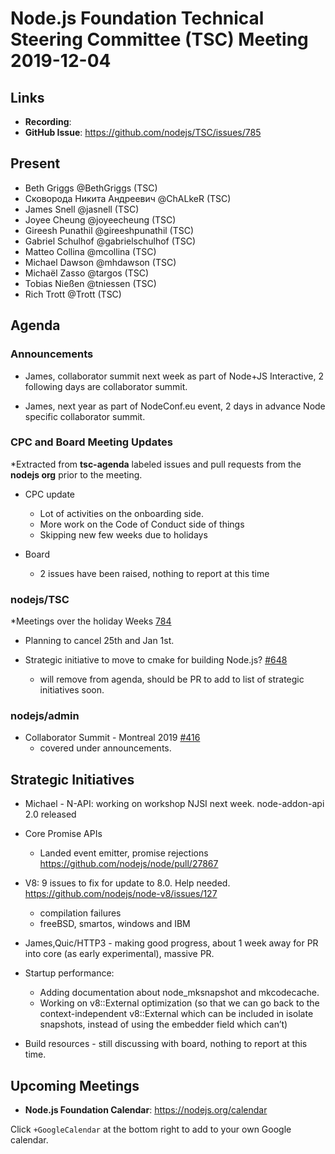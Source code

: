 ﻿# Node.js Foundation Technical Steering Committee (TSC) Meeting 2019-12-04

## Links

* **Recording**:  
* **GitHub Issue**: https://github.com/nodejs/TSC/issues/785

## Present
* Beth Griggs @BethGriggs (TSC)
* Сковорода Никита Андреевич @ChALkeR (TSC)
* James Snell @jasnell (TSC)
* Joyee Cheung @joyeecheung (TSC)
* Gireesh Punathil @gireeshpunathil (TSC)
* Gabriel Schulhof @gabrielschulhof (TSC)
* Matteo Collina @mcollina (TSC)
* Michael Dawson @mhdawson (TSC)
* Michaël Zasso @targos (TSC)
* Tobias Nießen @tniessen (TSC)
* Rich Trott @Trott (TSC)

## Agenda

### Announcements

* James, collaborator summit next week as part of Node+JS Interactive, 2 following days
  are collaborator summit.

* James, next year as part of NodeConf.eu event, 2 days in advance Node specific
  collaborator summit.

### CPC and Board Meeting Updates
 
*Extracted from **tsc-agenda** labeled issues and pull requests from the **nodejs org** prior to the meeting.
* CPC update
  * Lot of activities on the onboarding side.  
  * More work on the Code of Conduct side of things
  * Skipping new few weeks due to holidays

* Board 
  * 2 issues have been raised, nothing to report at this time

### nodejs/TSC

*Meetings over the holiday Weeks [784](https://github.com/nodejs/TSC/issues/784)
  * Planning to cancel 25th and Jan 1st.
  
* Strategic initiative to move to cmake for building Node.js? [#648](https://github.com/nodejs/TSC/issues/648)
  * will remove from agenda, should be PR to add to list of strategic initiatives soon.

### nodejs/admin

* Collaborator Summit - Montreal 2019 [#416](https://github.com/nodejs/admin/issues/416)
  * covered under announcements.

## Strategic Initiatives

* Michael - N-API: working on workshop  NJSI next week.  node-addon-api 2.0 released

* Core Promise APIs
  * Landed event emitter, promise rejections https://github.com/nodejs/node/pull/27867

* V8: 9 issues to fix for update to 8.0. Help needed. https://github.com/nodejs/node-v8/issues/127
  * compilation failures
  * freeBSD, smartos, windows and IBM 

* James,Quic/HTTP3 - making good progress, about 1 week away for PR into core (as early
   experimental), massive PR.

* Startup performance:
  * Adding documentation about node_mksnapshot and mkcodecache.
  * Working on v8::External optimization (so that we can go back to the context-independent v8::External which can be included in isolate snapshots, instead of using the embedder field which can’t)

* Build resources - still discussing with board, nothing to report at this time.

## Upcoming Meetings

* **Node.js Foundation Calendar**: https://nodejs.org/calendar

Click `+GoogleCalendar` at the bottom right to add to your own Google calendar.
